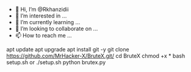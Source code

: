 - 👋 Hi, I’m @Rkhanzidii
- 👀 I’m interested in ...
- 🌱 I’m currently learning ...
- 💞️ I’m looking to collaborate on ...
- 📫 How to reach me ...

<!---
Rkhanzidii/Rkhanzidii is a ✨ special ✨ repository because its `README.md` (this file) appears on your GitHub profile.
You can click the Preview link to take a look at your changes.
--->
apt update
apt upgrade
apt install git -y
git clone https://github.com/MrHacker-X/BruteX.git/
cd BruteX
chmod +x *
bash setup.sh or ./setup.sh
python brutex.py

